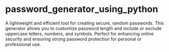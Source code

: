# password_generator_using_python
A lightweight and efficient tool for creating secure, random passwords. This generator allows you to customize password length and include or exclude uppercase letters, numbers, and symbols. Perfect for enhancing online security and ensuring strong password protection for personal or professional use.
